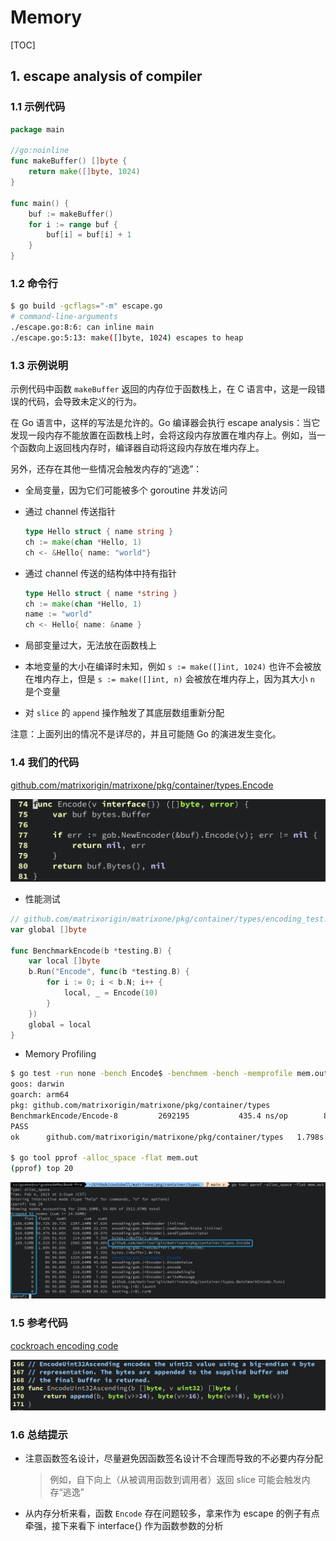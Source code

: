 # Memory

[TOC]

## 1. escape analysis of compiler

### 1.1 示例代码

```go
package main

//go:noinline
func makeBuffer() []byte {
    return make([]byte, 1024)
}

func main() {
    buf := makeBuffer()
    for i := range buf {
        buf[i] = buf[i] + 1
    }
}
```

### 1.2 命令行

```bash
$ go build -gcflags="-m" escape.go
# command-line-arguments
./escape.go:8:6: can inline main
./escape.go:5:13: make([]byte, 1024) escapes to heap
```

### 1.3 示例说明

示例代码中函数 `makeBuffer` 返回的内存位于函数栈上，在 C 语言中，这是一段错误的代码，会导致未定义的行为。

在 Go 语言中，这样的写法是允许的。Go 编译器会执行 escape analysis：当它发现一段内存不能放置在函数栈上时，会将这段内存放置在堆内存上。例如，当一个函数向上返回栈内存时，编译器自动将这段内存放在堆内存上。

另外，还存在其他一些情况会触发内存的“逃逸”：

- 全局变量，因为它们可能被多个 goroutine 并发访问

- 通过 channel 传送指针

  ```go
  type Hello struct { name string }
  ch := make(chan *Hello, 1)
  ch <- &Hello{ name: "world"}
  ```

- 通过 channel 传送的结构体中持有指针

  ```go
  type Hello struct { name *string }
  ch := make(chan *Hello, 1)
  name := "world"
  ch <- Hello{ name: &name }
  ```

- 局部变量过大，无法放在函数栈上

- 本地变量的大小在编译时未知，例如 `s := make([]int, 1024)` 也许不会被放在堆内存上，但是 `s := make([]int, n)` 会被放在堆内存上，因为其大小 `n` 是个变量

- 对 `slice` 的 `append` 操作触发了其底层数组重新分配

注意：上面列出的情况不是详尽的，并且可能随 Go 的演进发生变化。

### 1.4 我们的代码

[github.com/matrixorigin/matrixone/pkg/container/types.Encode](https://github.com/matrixorigin/matrixone/blob/5c7ea0b214d824bad7bbf030a8403dd5a3b9e748/pkg/container/types/encoding.go#L74)

![image-20230204162926515](../../docs/image-20230204162926515.png)

- 性能测试

```go
// github.com/matrixorigin/matrixone/pkg/container/types/encoding_test.go
var global []byte

func BenchmarkEncode(b *testing.B) {
	var local []byte
	b.Run("Encode", func(b *testing.B) {
		for i := 0; i < b.N; i++ {
			local, _ = Encode(10)
		}
	})
	global = local
}
```

- Memory Profiling

```bash
$ go test -run none -bench Encode$ -benchmem -bench -memprofile mem.out
goos: darwin
goarch: arm64
pkg: github.com/matrixorigin/matrixone/pkg/container/types
BenchmarkEncode/Encode-8         2692195           435.4 ns/op        816 B/op         11 allocs/op
PASS
ok      github.com/matrixorigin/matrixone/pkg/container/types   1.798s

$ go tool pprof -alloc_space -flat mem.out
(pprof) top 20
```

![image-20230204162807782](../../docs/image-20230204162807782.png)

### 1.5 参考代码

[cockroach encoding code](https://github.com/cockroachdb/cockroach/blob/5fbcd8a8deac0205c7df38e340c1eb9692854383/pkg/util/encoding/encoding.go#L180)

![image-20230204170538427](../../docs/image-20230204170538427.png)

### 1.6 总结提示

- 注意函数签名设计，尽量避免因函数签名设计不合理而导致的不必要内存分配

  > 例如，自下向上（从被调用函数到调用者）返回 slice 可能会触发内存“逃逸”

- 从内存分析来看，函数 `Encode` 存在问题较多，拿来作为 escape 的例子有点牵强，接下来看下 interface{} 作为函数参数的分析

